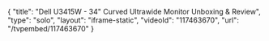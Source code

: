 {
    "title": "Dell U3415W - 34\" Curved Ultrawide Monitor Unboxing & Review",
    "type": "solo",
    "layout": "iframe-static",
    "videoId": "117463670",
    "url": "\/tvpembed\/117463670"
}